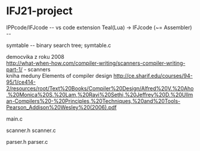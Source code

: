 # IFJ21-project

IPPcode/IFJcode -- vs code extension
Teal(Lua) -> IFJcode (~= Assembler) -- 

symtable -- binary search tree; symtable.c  

democvika z roku 2008  
http://what-when-how.com/compiler-writing/scanners-compiler-writing-part-1/ - scanners  
kniha meduny Elements of compiler design 
http://ce.sharif.edu/courses/94-95/1/ce414-2/resources/root/Text%20Books/Compiler%20Design/Alfred%20V.%20Aho,%20Monica%20S.%20Lam,%20Ravi%20Sethi,%20Jeffrey%20D.%20Ullman-Compilers%20-%20Principles,%20Techniques,%20and%20Tools-Pearson_Addison%20Wesley%20(2006).pdf  

main.c

scanner.h scanner.c

parser.h parser.c
